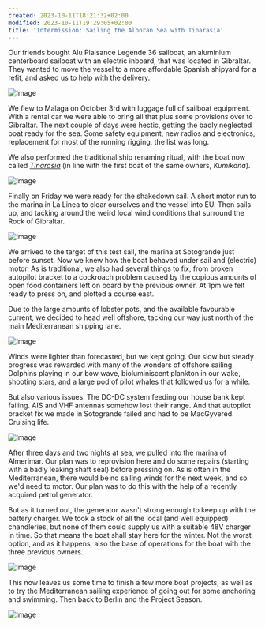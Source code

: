 ```yaml
---
created: 2023-10-11T18:21:32+02:00
modified: 2023-10-11T19:29:05+02:00
title: 'Intermission: Sailing the Alboran Sea with Tinarasia'
---
```


Our friends bought Alu Plaisance Legende 36 sailboat, an aluminium centerboard sailboat with an electric inboard, that was located in Gibraltar. They wanted to move the vessel to a more affordable Spanish shipyard for a refit, and asked us to help with the delivery. 

![Image](../2023/74f85a0cd8841a0173876088877c565e.jpg) 

We flew to Malaga on October 3rd with luggage full of sailboat equipment. With a rental car we were able to bring all that plus some provisions over to Gibraltar. The next couple of days were hectic, getting the badly neglected boat ready for the sea. Some safety equipment, new radios and electronics, replacement for most of the running rigging, the list was long.

We also performed the traditional ship renaming ritual, with the boat now called [_Tinarasia_](http://sailing.tinar.asia/) (in line with the first boat of the same owners, _Kumikana_).

![Image](../2023/aacd6421430ef245cb59c09762a6d1b1.jpg) 

Finally on Friday we were ready for the shakedown sail. A short motor run to the marina in La Linea to clear ourselves and the vessel into EU. Then sails up, and tacking around the weird local wind conditions that surround the Rock of Gibraltar.

![Image](../2023/1e0c01c2916b40f814a342be42b800fa.jpg) 

We arrived to the target of this test sail, the marina at Sotogrande just before sunset. Now we knew how the boat behaved under sail and (electric) motor. As is traditional, we also had several things to fix, from broken autopilot bracket to a cockroach problem caused by the copious amounts of open food containers left on board by the previous owner. At 1pm we felt ready to press on, and plotted a course east.

Due to the large amounts of lobster pots, and the available favourable current, we decided to head well offshore, tacking our way just north of the main Mediterranean shipping lane.

![Image](../2023/8bb6b26ecad4e44bc796fd14d6e17d46.jpg) 

Winds were lighter than forecasted, but we kept going. Our slow but steady progress was rewarded with many of the wonders of offshore sailing. Dolphins playing in our bow wave, bioluminiscent plankton in our wake, shooting stars, and a large pod of pilot whales that followed us for a while.

But also various issues. The DC-DC system feeding our house bank kept failing. AIS and VHF antennas somehow lost their range. And that autopilot bracket fix we made in Sotogrande failed and had to be MacGyvered. Cruising life.

![Image](../2023/f3e4028ec64fc12f0d044da6b7829fc2.jpg) 

After three days and two nights at sea, we pulled into the marina of Almerimar. Our plan was to reprovision here and do some repairs (starting with a badly leaking shaft seal) before pressing on. As is often in the Mediterranean, there would be no sailing winds for the next week, and so we'd need to motor. Our plan was to do this with the help of a recently acquired petrol generator.

But as it turned out, the generator wasn't strong enough to keep up with the battery charger. We took a stock of all the local (and well equipped) chandleries, but none of them could supply us with a suitable 48V charger in time. So that means the boat shall stay here for the winter. Not the worst option, and as it happens, also the base of operations for the boat with the three previous owners.

![Image](../2023/ba858a14b3b29d8c5257cf6e49f821ba.jpg) 

This now leaves us some time to finish a few more boat projects, as well as to try the Mediterranean sailing experience of going out for some anchoring and swimming. Then back to Berlin and the Project Season.

![Image](../2023/f5889c0ddadd9df3df3db0e001ab5d4c.jpg)
